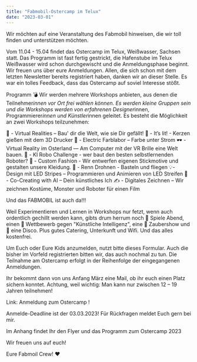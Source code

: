 ```yaml
---
title: "Fabmobil-Ostercamp im Telux"
date: "2023-03-01"
---
```


Wir möchten auf eine Veranstaltung des Fabmobil hinweisen, die wir toll finden und unterstützen möchten.

Vom 11.04 - 15.04 findet das Ostercamp im Telux, Weißwasser, Sachsen statt. Das Programm ist fast fertig gestrickt, die Hafenstube im Telux Weißwasser wird schon durchgewischt und die Anmeldungsphase beginnt. Wir freuen uns über eure Anmeldungen. Allen, die sich schon mit dem letzten Newsletter bereits registriert haben, danken wir an dieser Stelle. 
Es war ein tolles Feedback, dass das Ostercamp auf soviel Interesse stößt. 

<!--more-->

Programm 💣
Wir werden mehrere Workshops anbieten, aus denen die Teilnehmer*innen vor Ort frei wählen können. Es werden kleine Gruppen sein und die Workshops werden von erfahrenen Designer*innen, Programmierer*innen und Künstler*innen geleitet. Es besteht die Möglichkeit an zwei Workshops teilzunehmen:

💎 - Virtual Realities – Bau' dir die Welt, wie sie Dir gefällt!
🧨 - It’s lit! - Kerzen gießen mit dem 3D Drucker
💈 - Electric Farblabor – Farbe unter Strom
🕶️ - Virtual Reality im Osterland — Am Computer mit der VR Brille eine Welt bauen.
🤖 - KI Robo Challenge - wer baut den besten selbstlernenden Roboter?
👘 - Custom Fashion - Wir entwerfen eigenen Stickmotive und gestalten unsere Kleidung.
🚐 - Renn Drohnen - Basteln und fliegen
💡- Design mit LED Stripes – Programmieren und Animieren von LED Streifen
🥸 - Co-Creating with AI – Dein künstliches Ich
✍️ - Digitales Zeichnen – Wir zeichnen Kostüme, Monster und Roboter für einen Film

Und das FABMOBIL ist auch da!!!

Weil Experimentieren und Lernen in Workshops nur fetzt, wenn auch ordentlich gechillt werden kann, gibts drum herrum noch  🎲 Spiele Abend, einen 💪 Wettbewerb gegen "Künstliche Intelligenz", eine 🎩 Zaubershow und 🎤 eine Disco. Plus gutes Catering, Unterkunft und Wifi. Und das alles kostenfrei.

Um Euch oder Eure Kids anzumelden, nutzt bitte dieses Formular. Auch die bisher im Vorfeld registrierten bitten wir, das auch nochmal zu tun. Die Teilnahme am Ostercamp erfolgt in der Reihenfolge der eingegangenen Anmeldungen.

Ihr bekommt dann von uns Anfang März eine Mail, ob ihr euch einen Platz sichern konntet. Achtung, weil wichtig: Man kann nur zwischen 12 – 19 Jahren teilnehmen!

Link: Anmeldung zum Ostercamp !

Anmelde-Deadline ist der 03.03.2023!
Für Rückfragen meldet Euch gern bei mir.

Im Anhang findet Ihr den Flyer und das Programm zum Ostercamp 2023

Wir freuen uns auf euch!

Eure Fabmoil Crew! ❤️
